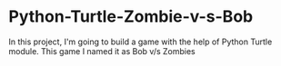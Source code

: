 # Python-Turtle-Zombie-v-s-Bob
In this project, I'm going to build a game with the help of Python Turtle module.
This game I named it as Bob v/s Zombies
